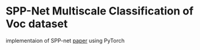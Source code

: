 # SPP-Net Multiscale Classification of Voc dataset
 
implementaion of SPP-net [paper](https://arxiv.org/abs/1406.4729) using PyTorch
